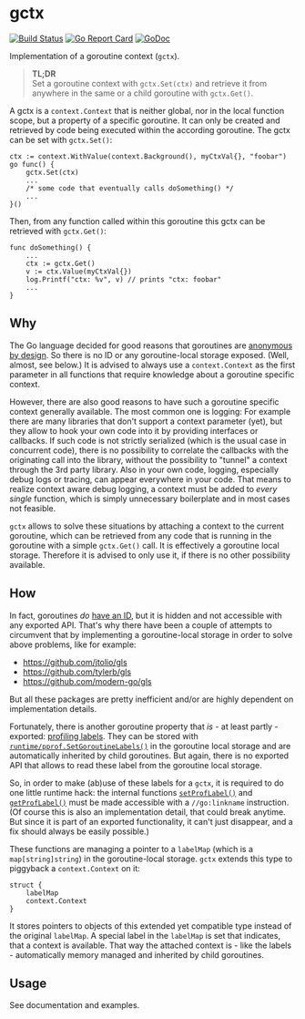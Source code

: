 # gctx
[![Build Status](https://github.com/ansiwen/gctx/workflows/CI/badge.svg?branch=master)](https://github.com/ansiwen/gctx/actions?query=branch%3Amaster)
[![Go Report Card](https://goreportcard.com/badge/github.com/ansiwen/gctx)](https://goreportcard.com/report/github.com/ansiwen/gctx)
[![GoDoc](https://pkg.go.dev/badge/github.com/ansiwen/gctx?status.svg)](https://pkg.go.dev/github.com/ansiwen/gctx?tab=doc)

Implementation of a goroutine context (`gctx`).

> **TL;DR** \
> Set a goroutine context with `gctx.Set(ctx)` and retrieve it from anywhere in
> the same or a child goroutine with `gctx.Get()`.

A gctx is a `context.Context` that is neither global, nor in the local function
scope, but a property of a specific goroutine. It can only be created and
retrieved by code being executed within the according goroutine. The gctx can be
set with `gctx.Set()`:

```golang
ctx := context.WithValue(context.Background(), myCtxVal{}, "foobar")
go func() {
    gctx.Set(ctx)
    ...
    /* some code that eventually calls doSomething() */
    ...
}()
```

Then, from any function called within this goroutine this gctx can be retrieved
with `gctx.Get()`:

```golang
func doSomething() {
    ...
    ctx := gctx.Get()
    v := ctx.Value(myCtxVal{})
    log.Printf("ctx: %v", v) // prints "ctx: foobar"
    ...
}
```


## Why
The Go language decided for good reasons that goroutines are [anonymous by
design](https://go.dev/doc/faq#no_goroutine_id). So there is no ID or any
goroutine-local storage exposed. (Well, almost, see below.) It is advised to
always use a `context.Context` as the first parameter in all functions that
require knowledge about a goroutine specific context.

However, there are also good reasons to have such a goroutine specific context
generally available. The most common one is logging: For example there are many
libraries that don't support a context parameter (yet), but they allow to hook
your own code into it by providing interfaces or callbacks. If such code is not
strictly serialized (which is the usual case in concurrent code), there is no
possibility to correlate the callbacks with the originating call into the
library, without the possibility to "tunnel" a context through the 3rd party
library. Also in your own code, logging, especially debug logs or tracing, can
appear everywhere in your code. That means to realize context aware debug
logging, a context must be added to *every* *single* function, which is simply
unnecessary boilerplate and in most cases not feasible.

`gctx` allows to solve these situations by attaching a context to the current
goroutine, which can be retrieved from any code that is running in the goroutine
with a simple `gctx.Get()` call. It is effectively a goroutine local storage.
Therefore it is advised to only use it, if there is no other possibility
available.

## How
In fact, goroutines *do* [have an
ID](https://github.com/golang/go/blob/851ecea4cc99ab276109493477b2c7e30c253ea8/src/runtime/runtime2.go#L438),
but it is hidden and not accessible with any exported API. That's why there have
been a couple of attempts to circumvent that by implementing a goroutine-local
storage in order to solve above problems, like for example:
 - https://github.com/jtolio/gls
 - https://github.com/tylerb/gls
 - https://github.com/modern-go/gls

But all these packages are pretty inefficient and/or are highly dependent on
implementation details.

Fortunately, there is another goroutine property that *is* - at least partly -
exported: [profiling labels](https://pkg.go.dev/runtime/pprof). They can be
stored with
[`runtime/pprof.SetGoroutineLabels()`](https://pkg.go.dev/runtime/pprof#SetGoroutineLabels)
in the goroutine local storage and are automatically inherited by child
goroutines. But again, there is no exported API that allows to read these label
from the goroutine local storage.

So, in order to make (ab)use of these labels for a
`gctx`, it is required to do one little runtime hack: the internal functions
[`setProfLabel()`](https://github.com/golang/go/blob/851ecea4cc99ab276109493477b2c7e30c253ea8/src/runtime/proflabel.go#L12)
and
[`getProfLabel()`](https://github.com/golang/go/blob/851ecea4cc99ab276109493477b2c7e30c253ea8/src/runtime/proflabel.go#L38)
must be made accessible with a `//go:linkname` instruction. (Of course this is
also an implementation detail, that could break anytime. But since it is part of
an exported functionality, it can't just disappear, and a fix should always be
easily possible.)

These functions are managing a pointer to a `labelMap` (which is a
`map[string]string`) in the goroutine-local storage. `gctx` extends this type to
piggyback a `context.Context` on it:

```golang
struct {
	labelMap
	context.Context
}
```

It stores pointers to objects of this extended yet compatible type instead of
the original `labelMap`. A special label in the `labelMap` is set that
indicates, that a context is available. That way the attached context is - like
the labels - automatically memory managed and inherited by child goroutines. 

## Usage

See documentation and examples.
